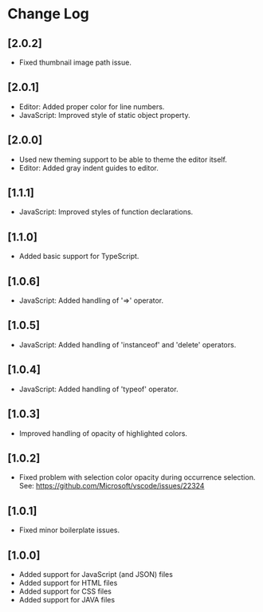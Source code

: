 # Change Log

## [2.0.2]
- Fixed thumbnail image path issue.

## [2.0.1]
- Editor: Added proper color for line numbers.
- JavaScript: Improved style of static object property.

## [2.0.0]
- Used new theming support to be able to theme the editor itself.
- Editor: Added gray indent guides to editor.

## [1.1.1]
- JavaScript: Improved styles of function declarations.

## [1.1.0]
- Added basic support for TypeScript.

## [1.0.6]
- JavaScript: Added handling of '=>' operator.

## [1.0.5]
- JavaScript: Added handling of 'instanceof' and 'delete' operators.

## [1.0.4]
- JavaScript: Added handling of 'typeof' operator.

## [1.0.3]
- Improved handling of opacity of highlighted colors.

## [1.0.2]
- Fixed problem with selection color opacity during occurrence selection.
  See: https://github.com/Microsoft/vscode/issues/22324

## [1.0.1]
- Fixed minor boilerplate issues.

## [1.0.0]
- Added support for JavaScript (and JSON) files
- Added support for HTML files
- Added support for CSS files
- Added support for JAVA files
